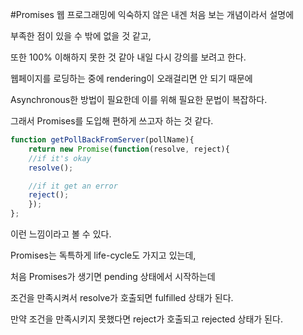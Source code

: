#Promises
웹 프로그래밍에 익숙하지 않은 내겐 처음 보는 개념이라서 설명에 

부족한 점이 있을 수 밖에 없을 것 같고,

또한 100% 이해하지 못한 것 같아 내일 다시 강의를 보려고 한다. 

웹페이지를 로딩하는 중에 rendering이 오래걸리면 안 되기 때문에 

Asynchronous한 방법이 필요한데 이를 위해 필요한 문법이 복잡하다. 

그래서 Promises를 도입해 편하게 쓰고자 하는 것 같다. 

```javascript
function getPollBackFromServer(pollName){
	return new Promise(function(resolve, reject){
	//if it's okay 
	resolve();

	//if it get an error
	reject();
	});
};
```

이런 느낌이라고 볼 수 있다. 

Promises는 독특하게 life-cycle도 가지고 있는데, 

처음 Promises가 생기면 pending 상태에서 시작하는데 

조건을 만족시켜서 resolve가 호출되면 fulfilled 상태가 된다. 

만약 조건을 만족시키지 못했다면 reject가 호출되고 rejected 상태가 된다. 